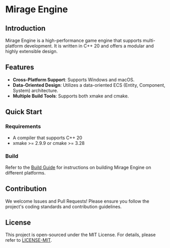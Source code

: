 # Mirage Engine

## Introduction

Mirage Engine is a high-performance game engine that supports multi-platform development. It is written in C++ 20 and offers a modular and highly extensible design.

## Features

- **Cross-Platform Support**: Supports Windows and macOS.
- **Data-Oriented Design**: Utilizes a data-oriented ECS (Entity, Component, System) architecture.
- **Multiple Build Tools**: Supports both xmake and cmake.

## Quick Start

### Requirements

- A compiler that supports C++ 20
- xmake >= 2.9.9 or cmake >= 3.28

### Build

Refer to the [Build Guide](./docs/en/build.md) for instructions on building Mirage Engine on different platforms.

## Contribution

We welcome Issues and Pull Requests! Please ensure you follow the project's coding standards and contribution guidelines.

## License

This project is open-sourced under the MIT License. For details, please refer to [LICENSE-MIT](./LICENSE-MIT).

